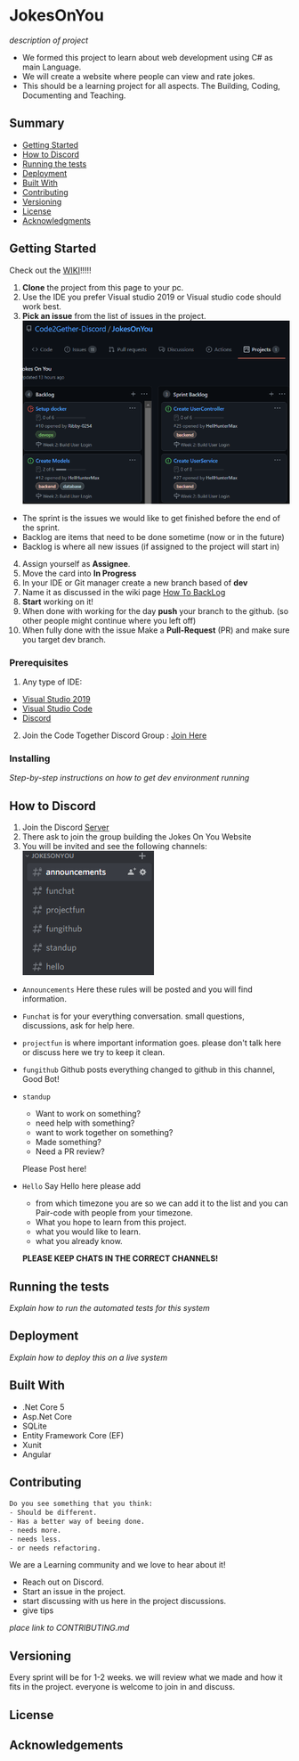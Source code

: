 # JokesOnYou

*description of project*
- We formed this project to learn about web development using C# as main Language.
- We will create a website where people can view and rate jokes.
- This should be a learning project for all aspects.
The Building, Coding, Documenting and Teaching.

## Summary

  - [Getting Started](#getting-started)
  - [How to Discord](#How-to-Discord)
  - [Running the tests](#running-the-tests)
  - [Deployment](#deployment)
  - [Built With](#built-with)
  - [Contributing](#contributing)
  - [Versioning](#versioning)
  - [License](#license)
  - [Acknowledgments](#acknowledgements)

## Getting Started

Check out the [WIKI](https://github.com/Code2Gether-Discord/JokesOnYou/wiki)!!!!!

1. **Clone** the project from this page to your pc.
2. Use the IDE you prefer Visual studio 2019 or Visual studio code should work best.
3. **Pick an issue** from the list of issues in the project.  
![](Docs/Images/ProjectBoard.png)
 - The sprint is the issues we would like to get finished before the end of the sprint.
 - Backlog are items that need to be done sometime (now or in the future)
 - Backlog is where all new issues (if assigned to the project will start in)
4. Assign yourself as **Assignee**.
5. Move the card into **In Progress**
6. In your IDE or Git manager create a new branch based of **dev**
7. Name it as discussed in the wiki page [How To BackLog](https://github.com/Code2Gether-Discord/JokesOnYou/wiki/How-To-Backlog)
8. **Start** working on it!
9. When done with working for the day **push** your branch to the github. (so other people might continue where you left off)
10. When fully done with the issue Make a **Pull-Request** (PR) and make sure you target dev branch.

### Prerequisites

1. Any type of IDE:
 - [Visual Studio 2019](https://visualstudio.microsoft.com/downloads/)
 - [Visual Studio Code](https://code.visualstudio.com/download)
 - [Discord](https://discord.com/download)
2. Join the Code Together Discord Group : [Join Here](https://discord.gg/fkksvX7YPR)

### Installing

*Step-by-step instructions on how to get dev environment running*

## How to Discord

1. Join the Discord [Server](https://discord.gg/fkksvX7YPR)
2. There ask to join the group building the Jokes On You Website
3. You will be invited and see the following channels:
 ![](Docs/Images/DiscordChannels.png)
 - `Announcements` Here these rules will be posted and you will find information.
 - `Funchat` is for your everything conversation. small questions, discussions, ask for help here.
 - `projectfun` is where important information goes. please don't talk here or discuss here we try to keep it clean.
 - `fungithub` Github posts everything changed to github in this channel, Good Bot!
 - `standup`    
    - Want to work on something? 
    - need help with something? 
    - want to work together on something?
    - Made something?
    - Need a PR review?
    
   Please Post here!
  - `Hello` Say Hello here please add 
    - from which timezone you are so we can add it to the list and you can Pair-code with people from your timezone.
    - What you hope to learn from this project.
    - what you would like to learn.
    - what you already know.
    
    **PLEASE KEEP CHATS IN THE CORRECT CHANNELS!**


## Running the tests
*Explain how to run the automated tests for this system*

## Deployment
*Explain how to deploy this on a live system*

## Built With
- .Net Core 5
- Asp.Net Core
- SQLite
- Entity Framework Core (EF)
- Xunit
- Angular

## Contributing
```
Do you see something that you think:
- Should be different.
- Has a better way of beeing done.
- needs more.
- needs less.
- or needs refactoring.
```

We are a Learning community and we love to hear about it!
- Reach out on Discord.
- Start an issue in the project.
- start discussing with us here in the project discussions.
- give tips


*place link to CONTRIBUTING.md*

## Versioning
Every sprint will be for 1-2  weeks. we will review what we made and how it fits in the project.
everyone is welcome to join in and discuss.


## License

## Acknowledgements

